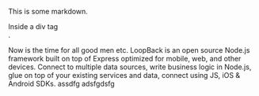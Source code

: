 This is some markdown.

<div class="foobar">Inside a div tag </div>.

Now is the time for all good men etc. 
LoopBack is an open source Node.js framework 
built on top of Express 
optimized for mobile, web, and other devices. 
Connect to multiple data sources, write 
business logic in Node.js, glue on top of your existing services and data, connect using JS, 
iOS & Android SDKs.
assdfg adsfgdsfg
